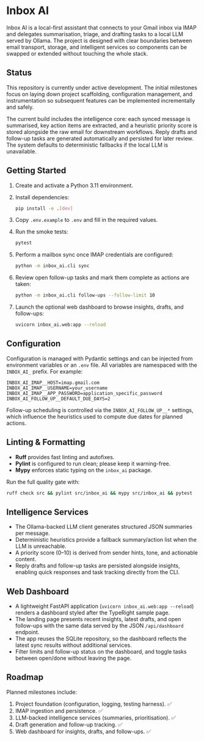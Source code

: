 # Inbox AI

Inbox AI is a local-first assistant that connects to your Gmail inbox via IMAP and delegates
summarisation, triage, and drafting tasks to a local LLM served by Ollama. The project is designed
with clear boundaries between email transport, storage, and intelligent services so components can
be swapped or extended without touching the whole stack.

## Status

This repository is currently under active development. The initial milestones focus on laying down
project scaffolding, configuration management, and instrumentation so subsequent features can be
implemented incrementally and safely.

The current build includes the intelligence core: each synced message is summarised, key action
items are extracted, and a heuristic priority score is stored alongside the raw email for downstream
workflows. Reply drafts and follow-up tasks are generated automatically and persisted for later
review. The system defaults to deterministic fallbacks if the local LLM is unavailable.

## Getting Started

1. Create and activate a Python 3.11 environment.
2. Install dependencies:

   ```bash
   pip install -e .[dev]
   ```

3. Copy `.env.example` to `.env` and fill in the required values.
4. Run the smoke tests:

   ```bash
   pytest
   ```

5. Perform a mailbox sync once IMAP credentials are configured:

   ```bash
   python -m inbox_ai.cli sync
   ```

6. Review open follow-up tasks and mark them complete as actions are taken:

   ```bash
   python -m inbox_ai.cli follow-ups --follow-limit 10
   ```

7. Launch the optional web dashboard to browse insights, drafts, and follow-ups:

   ```bash
   uvicorn inbox_ai.web:app --reload
   ```

## Configuration

Configuration is managed with Pydantic settings and can be injected from environment variables or an
`.env` file. All variables are namespaced with the `INBOX_AI_` prefix. For example:

```env
INBOX_AI_IMAP__HOST=imap.gmail.com
INBOX_AI_IMAP__USERNAME=your_username
INBOX_AI_IMAP__APP_PASSWORD=application_specific_password
INBOX_AI_FOLLOW_UP__DEFAULT_DUE_DAYS=2
```

Follow-up scheduling is controlled via the `INBOX_AI_FOLLOW_UP__*` settings, which influence the
heuristics used to compute due dates for planned actions.

## Linting & Formatting

- **Ruff** provides fast linting and autofixes.
- **Pylint** is configured to run clean; please keep it warning-free.
- **Mypy** enforces static typing on the `inbox_ai` package.

Run the full quality gate with:

```bash
ruff check src && pylint src/inbox_ai && mypy src/inbox_ai && pytest
```

## Intelligence Services

- The Ollama-backed LLM client generates structured JSON summaries per message.
- Deterministic heuristics provide a fallback summary/action list when the LLM is unreachable.
- A priority score (0–10) is derived from sender hints, tone, and actionable content.
- Reply drafts and follow-up tasks are persisted alongside insights, enabling quick responses and
   task tracking directly from the CLI.

## Web Dashboard

- A lightweight FastAPI application (``uvicorn inbox_ai.web:app --reload``) renders a dashboard
   styled after the TypeRight sample page.
- The landing page presents recent insights, latest drafts, and open follow-ups with the same data
   served by the JSON ``/api/dashboard`` endpoint.
- The app reuses the SQLite repository, so the dashboard reflects the latest sync results without
   additional services.
- Filter limits and follow-up status on the dashboard, and toggle tasks between open/done without
   leaving the page.

## Roadmap

Planned milestones include:

1. Project foundation (configuration, logging, testing harness). ✅
2. IMAP ingestion and persistence. ✅
3. LLM-backed intelligence services (summaries, prioritisation). ✅
4. Draft generation and follow-up tracking. ✅
5. Web dashboard for insights, drafts, and follow-ups. ✅
